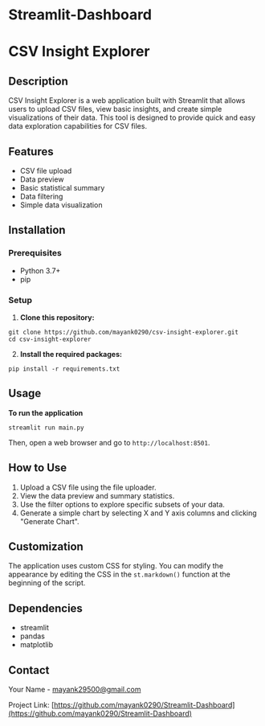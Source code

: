 # Streamlit-Dashboard
# CSV Insight Explorer

## Description
CSV Insight Explorer is a web application built with Streamlit that allows users to upload CSV files, view basic insights, and create simple visualizations of their data. This tool is designed to provide quick and easy data exploration capabilities for CSV files.

## Features
- CSV file upload
- Data preview
- Basic statistical summary
- Data filtering
- Simple data visualization

## Installation

### Prerequisites
- Python 3.7+
- pip

### Setup
1. **Clone this repository:**
``` 
git clone https://github.com/mayank0290/csv-insight-explorer.git
cd csv-insight-explorer
```
2. **Install the required packages:**
```
pip install -r requirements.txt
```

## Usage
**To run the application** 
```
streamlit run main.py
```
Then, open a web browser and go to `http://localhost:8501`.

## How to Use
1. Upload a CSV file using the file uploader.
2. View the data preview and summary statistics.
3. Use the filter options to explore specific subsets of your data.
4. Generate a simple chart by selecting X and Y axis columns and clicking "Generate Chart".

## Customization
The application uses custom CSS for styling. You can modify the appearance by editing the CSS in the `st.markdown()` function at the beginning of the script.

## Dependencies
- streamlit
- pandas
- matplotlib


## Contact
Your Name - mayank29500@gmail.com

Project Link: [https://github.com/mayank0290/Streamlit-Dashboard](https://github.com/mayank0290/Streamlit-Dashboard)
